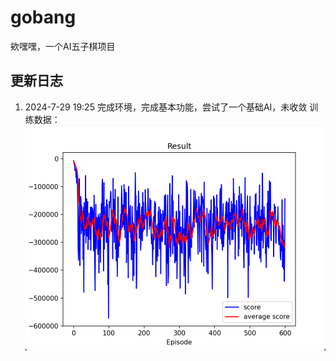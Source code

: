 # gobang
欸嘿嘿，一个AI五子棋项目

## 更新日志

1. 2024-7-29 19:25
   完成环境，完成基本功能，尝试了一个基础AI，未收敛
   训练数据：
   ![img](./info/0.png)